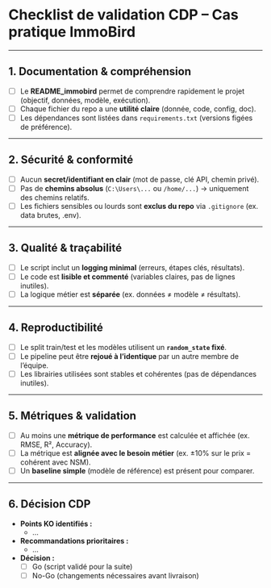 # Checklist de validation CDP – Cas pratique ImmoBird

---

## 1. Documentation & compréhension
- [ ] Le **README_immobird** permet de comprendre rapidement le projet (objectif, données, modèle, exécution).  
- [ ] Chaque fichier du repo a une **utilité claire** (donnée, code, config, doc).  
- [ ] Les dépendances sont listées dans `requirements.txt` (versions figées de préférence).  

---

## 2. Sécurité & conformité
- [ ] Aucun **secret/identifiant en clair** (mot de passe, clé API, chemin privé).  
- [ ] Pas de **chemins absolus** (`C:\Users\...` ou `/home/...`) → uniquement des chemins relatifs.  
- [ ] Les fichiers sensibles ou lourds sont **exclus du repo** via `.gitignore` (ex. data brutes, .env).  

---

## 3. Qualité & traçabilité
- [ ] Le script inclut un **logging minimal** (erreurs, étapes clés, résultats).  
- [ ] Le code est **lisible et commenté** (variables claires, pas de lignes inutiles).  
- [ ] La logique métier est **séparée** (ex. données ≠ modèle ≠ résultats).  

---

## 4. Reproductibilité
- [ ] Le split train/test et les modèles utilisent un **`random_state` fixé**.  
- [ ] Le pipeline peut être **rejoué à l’identique** par un autre membre de l’équipe.  
- [ ] Les librairies utilisées sont stables et cohérentes (pas de dépendances inutiles).  

---

## 5. Métriques & validation
- [ ] Au moins une **métrique de performance** est calculée et affichée (ex. RMSE, R², Accuracy).  
- [ ] La métrique est **alignée avec le besoin métier** (ex. ±10% sur le prix = cohérent avec NSM).  
- [ ] Un **baseline simple** (modèle de référence) est présent pour comparer.  

---

## 6. Décision CDP
- **Points KO identifiés :**  
  - …  
- **Recommandations prioritaires :**  
  - …  
- **Décision :**  
  - [ ] Go (script validé pour la suite)  
  - [ ] No-Go (changements nécessaires avant livraison)  
